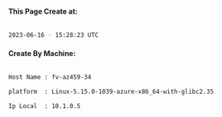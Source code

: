 
   
#### This Page Create at:

```bash

2023-06-16 - 15:28:23 UTC

```

#### Create By Machine:

```bash

Host Name : fv-az459-34

platform  : Linux-5.15.0-1039-azure-x86_64-with-glibc2.35

Ip Local  : 10.1.0.5

```

